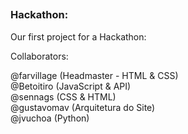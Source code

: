 ##
### Hackathon:
Our first project for a Hackathon:

  Collaborators: <br/>

  @farvillage (Headmaster - HTML & CSS) <br/>
  @Betoitiro (JavaScript & API) <br/>
  @sennags (CSS & HTML) <br/>
  @gustavomav (Arquitetura do Site) <br/>
  @jvuchoa (Python)<br/>
##
